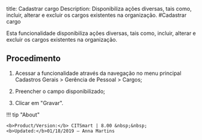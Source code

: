 title: Cadastrar cargo
Description: Disponibiliza ações diversas, tais como, incluir, alterar e excluir os cargos existentes na organização.
#Cadastrar cargo


Esta funcionalidade disponibiliza ações diversas, tais como, incluir, alterar e
excluir os cargos existentes na organização.

Procedimento
----------------

1.  Acessar a funcionalidade através da navegação no menu principal Cadastros
    Gerais \> Gerência de Pessoal \> Cargos;

2.  Preencher o campo disponibilizado;

3.  Clicar em "Gravar".

!!! tip "About"

    <b>Product/Version:</b> CITSmart | 8.00 &nbsp;&nbsp;
    <b>Updated:</b>01/18/2019 – Anna Martins

